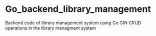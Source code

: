 # Go_backend_library_management
Backend code of library management system using Go GIN
CRUD operations in the library managment system
